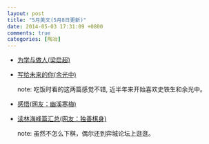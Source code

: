 ```yaml
---
layout: post
title: "5月美文(5月8日更新)"
date: 2014-05-03 17:31:09 +0800
comments: true
categories: [陶冶]
---
```

- <a href="http://www.douban.com/group/topic/18968475/" target="_blank" rel="nofollow">为学与做人(梁启超)</a>
- <a href="http://www.douban.com/group/topic/50477728/" target="_blank" rel="nofollow">写给未来的你(余光中)</a>

	note: 吃饭时看的这两篇感觉不错, 近半年来开始喜欢史铁生和余光中。

- <a href="http://bbs.eweiqi.com/dispbbs.asp?boardid=2&Id=100255262" target="_blank" rel="nofollow">感悟(网友：幽溪寒梅)</a>
- <a href="http://bbs.eweiqi.com/dispbbs.asp?boardid=2&Id=100254833" target="_blank" rel="nofollow">读林海峰篇汇总(网友：独善棋身)</a>

	note: 虽然不怎么下棋，偶尔还到弈城论坛上逛逛。


